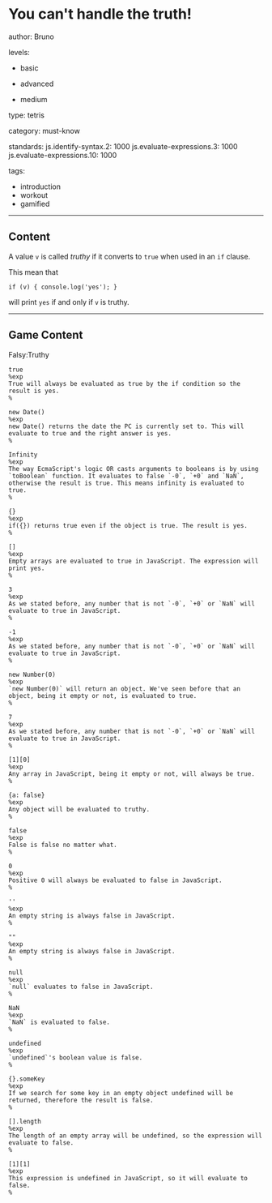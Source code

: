 # You can't handle the truth!
author: Bruno

levels:

  - basic

  - advanced

  - medium

type: tetris

category: must-know

standards:
  js.identify-syntax.2: 1000
  js.evaluate-expressions.3: 1000
  js.evaluate-expressions.10: 1000

tags:
  - introduction
  - workout
  - gamified

---
## Content

A value `v` is called *truthy* if it converts to `true` when used in an `if` clause.

This mean that
```
if (v) { console.log('yes'); }
```
will print `yes` if and only if `v` is truthy.

---
## Game Content

Falsy:Truthy
```true
true
%exp
True will always be evaluated as true by the if condition so the result is yes.
%

new Date()
%exp
new Date() returns the date the PC is currently set to. This will evaluate to true and the right answer is yes.
%

Infinity
%exp
The way EcmaScript's logic OR casts arguments to booleans is by using `toBoolean` function. It evaluates to false `-0`, `+0` and `NaN`, otherwise the result is true. This means infinity is evaluated to true.
%

{}
%exp
if({}) returns true even if the object is true. The result is yes.
%

[]
%exp
Empty arrays are evaluated to true in JavaScript. The expression will print yes.
%

3
%exp
As we stated before, any number that is not `-0`, `+0` or `NaN` will evaluate to true in JavaScript.
%

-1
%exp
As we stated before, any number that is not `-0`, `+0` or `NaN` will evaluate to true in JavaScript.
%

new Number(0)
%exp
`new Number(0)` will return an object. We've seen before that an object, being it empty or not, is evaluated to true.
%

7
%exp
As we stated before, any number that is not `-0`, `+0` or `NaN` will evaluate to true in JavaScript.
%

[1][0]
%exp
Any array in JavaScript, being it empty or not, will always be true.
%

{a: false}
%exp
Any object will be evaluated to truthy.
%

```

```false
false
%exp
False is false no matter what.
%

0
%exp
Positive 0 will always be evaluated to false in JavaScript.
%

''
%exp
An empty string is always false in JavaScript.
%

""
%exp
An empty string is always false in JavaScript.
%

null
%exp
`null` evaluates to false in JavaScript.
%

NaN
%exp
`NaN` is evaluated to false.
%

undefined
%exp
`undefined`'s boolean value is false.
%

{}.someKey
%exp
If we search for some key in an empty object undefined will be returned, therefore the result is false.
%

[].length
%exp
The length of an empty array will be undefined, so the expression will evaluate to false.
%

[1][1]
%exp
This expression is undefined in JavaScript, so it will evaluate to false.
%

```
